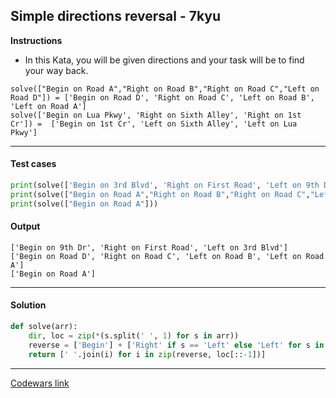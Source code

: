 ## Simple directions reversal - 7kyu

**Instructions**

- In this Kata, you will be given directions and your task will be to find your way back.

```
solve(["Begin on Road A","Right on Road B","Right on Road C","Left on Road D"]) = ['Begin on Road D', 'Right on Road C', 'Left on Road B', 'Left on Road A']
solve(['Begin on Lua Pkwy', 'Right on Sixth Alley', 'Right on 1st Cr']) =  ['Begin on 1st Cr', 'Left on Sixth Alley', 'Left on Lua Pkwy']
```

---

#### Test cases

```python
print(solve(['Begin on 3rd Blvd', 'Right on First Road', 'Left on 9th Dr']))
print(solve(["Begin on Road A","Right on Road B","Right on Road C","Left on Road D"]))
print(solve(["Begin on Road A"]))
```

#### Output

```
['Begin on 9th Dr', 'Right on First Road', 'Left on 3rd Blvd']
['Begin on Road D', 'Right on Road C', 'Left on Road B', 'Left on Road A']
['Begin on Road A']
```

---

#### Solution

```python
def solve(arr):
    dir, loc = zip(*(s.split(' ', 1) for s in arr))
    reverse = ['Begin'] + ['Right' if s == 'Left' else 'Left' for s in dir[:0:-1]]
    return [' '.join(i) for i in zip(reverse, loc[::-1])]
```

---

[Codewars link](https://www.codewars.com/kata/5b94d7eb1d5ed297680000ca)
